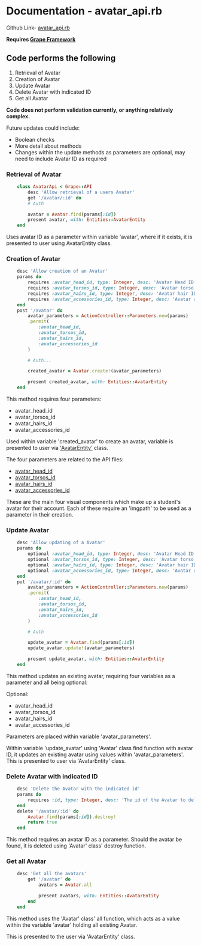 # Documentation - avatar_api.rb

Github Link-
[avatar_api.rb](https://github.com/thoth-tech/dream-big/blob/d72249d788068c71962e5a760ab1e15caef50ce5/dream-big-api/app/api/avatar_api.rb)

**Requires [Grape Framework](https://github.com/ruby-grape/grape#what-is-grape)**

## Code performs the following

1. Retrieval of Avatar
2. Creation of Avatar
3. Update Avatar
4. Delete Avatar with indicated ID
5. Get all Avatar

**Code does not perform validation currently, or anything relatively complex.**

Future updates could include:

- Boolean checks
- More detail about methods
- Changes within the update methods as parameters are optional, may need to include Avatar ID as
  required

### Retrieval of Avatar

```ruby
    class AvatarApi < Grape::API
        desc 'Allow retrieval of a users Avatar'
        get '/avatar/:id' do
        # Auth

        avatar = Avatar.find(params[:id])
        present avatar, with: Entities::AvatarEntity
    end
```

Uses avatar ID as a parameter within variable 'avatar', where if it exists, it is presented to user
using AvatarEntity class.

### Creation of Avatar

```ruby
    desc 'Allow creation of an Avatar'
    params do
        requires :avatar_head_id, type: Integer, desc: 'Avatar Head ID'
        requires :avatar_torsos_id, type: Integer, desc: 'Avatar torso ID'
        requires :avatar_hairs_id, type: Integer, desc: 'Avatar hair ID'
        requires :avatar_accessories_id, type: Integer, desc: 'Avatar accessories ID'
    end
    post '/avatar' do
        avatar_parameters = ActionController::Parameters.new(params)
        .permit(
            :avatar_head_id,
            :avatar_torsos_id,
            :avatar_hairs_id,
            :avatar_accessories_id
        )

        # Auth...

        created_avatar = Avatar.create!(avatar_parameters)

        present created_avatar, with: Entities::AvatarEntity
    end
```

This method requires four parameters:

- avatar_head_id
- avatar_torsos_id
- avatar_hairs_id
- avatar_accessories_id

Used within variable 'created_avatar' to create an avatar, variable is presented to user via
['AvatarEntity'](https://github.com/thoth-tech/dream-big/blob/d72249d788068c71962e5a760ab1e15caef50ce5/dream-big-api/app/api/avatar_api.rb)
class.

The four parameters are related to the API files:

- [avatar_head_id](https://github.com/thoth-tech/dream-big/blob/d72249d788068c71962e5a760ab1e15caef50ce5/dream-big-api/app/api/avatar_heads_api.rb)
- [avatar_torsos_id](https://github.com/thoth-tech/dream-big/blob/d72249d788068c71962e5a760ab1e15caef50ce5/dream-big-api/app/api/avatar_torsos_api.rb)
- [avatar_hairs_id](https://github.com/thoth-tech/dream-big/blob/d72249d788068c71962e5a760ab1e15caef50ce5/dream-big-api/app/api/avatar_hairs_api.rb)
- [avatar_accessories_id](https://github.com/thoth-tech/dream-big/blob/d72249d788068c71962e5a760ab1e15caef50ce5/dream-big-api/app/api/avatar_accessories_api.rb)

These are the main four visual components which make up a student's avatar for their account. Each
of these require an 'imgpath' to be used as a parameter in their creation.

### Update Avatar

```ruby
    desc 'Allow updating of a Avatar'
    params do
        optional :avatar_head_id, type: Integer, desc: 'Avatar Head ID'
        optional :avatar_torsos_id, type: Integer, desc: 'Avatar torso ID'
        optional :avatar_hairs_id, type: Integer, desc: 'Avatar hair ID'
        optional :avatar_accessories_id, type: Integer, desc: 'Avatar accessories ID'
    end
    put '/avatar/:id' do
        avatar_parameters = ActionController::Parameters.new(params)
        .permit(
            :avatar_head_id,
            :avatar_torsos_id,
            :avatar_hairs_id,
            :avatar_accessories_id
        )

        # Auth

        update_avatar = Avatar.find(params[:id])
        update_avatar.update!(avatar_parameters)

        present update_avatar, with: Entities::AvatarEntity
    end
```

This method updates an existing avatar, requiring four variables as a parameter and all being
optional:

Optional:

- avatar_head_id
- avatar_torsos_id
- avatar_hairs_id
- avatar_accessories_id

Parameters are placed within variable 'avatar_parameters'.

Within variable 'update_avatar' using 'Avatar' class find function with avatar ID, it updates an
existing avatar using values within 'avatar_parameters'. This is presented to user via
'AvatarEntity' class.

### Delete Avatar with indicated ID

```ruby
    desc 'Delete the Avatar with the indicated id'
    params do
        requires :id, type: Integer, desc: 'The id of the Avatar to delete'
    end
    delete '/avatar/:id' do
        Avatar.find(params[:id]).destroy!
        return true
    end
```

This method requires an avatar ID as a parameter. Should the avatar be found, it is deleted using
'Avatar' class' destroy function.

### Get all Avatar

```ruby
    desc 'Get all the avatars'
        get '/avatar' do
            avatars = Avatar.all

            present avatars, with: Entities::AvatarEntity
        end
    end
```

This method uses the 'Avatar' class' all function, which acts as a value within the variable
'avatar' holding all existing Avatar.

This is presented to the user via 'AvatarEntity' class.
